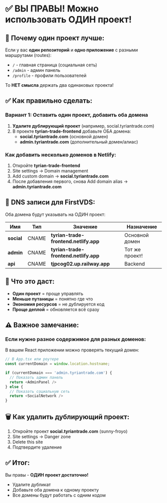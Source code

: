 # ✅ ВЫ ПРАВЫ! Можно использовать ОДИН проект!

## 🎯 Почему один проект лучше:

Если у вас **один репозиторий** и **одно приложение** с разными маршрутами (routes):
- `/` - главная страница (социальная сеть)
- `/admin` - админ панель
- `/profile` - профили пользователей

То **НЕТ смысла** держать два одинаковых проекта!

## ✅ Как правильно сделать:

### Вариант 1: Оставить один проект, добавить оба домена

1. **Удалите дублирующий проект** (например, social.tyriantrade.com)
2. В проекте **tyrian-trade-frontend** добавьте ОБА домена:
   - **social.tyriantrade.com** (основной домен)
   - **admin.tyriantrade.com** (дополнительный домен/алиас)

### Как добавить несколько доменов в Netlify:
1. Откройте **tyrian-trade-frontend**
2. Site settings → Domain management
3. Add custom domain → **social.tyriantrade.com**
4. После добавления первого, снова Add domain alias → **admin.tyriantrade.com**

## 📝 DNS записи для FirstVDS:

Оба домена будут указывать на ОДИН проект:

| Имя | Тип | Значение | Назначение |
|-----|-----|----------|------------|
| **social** | CNAME | **tyrian-trade-frontend.netlify.app** | Основной домен |
| **admin** | CNAME | **tyrian-trade-frontend.netlify.app** | Тот же проект! |
| **api** | CNAME | **tjpcog02.up.railway.app** | Backend |

## 🎯 Что это даст:

- **Один проект** = проще управлять
- **Меньше путаницы** = понятно где что
- **Экономия ресурсов** = не дублируется код
- **Проще деплой** = обновляется всё сразу

## ⚠️ Важное замечание:

### Если нужно разное содержимое для разных доменов:

В вашем React приложении можно проверять текущий домен:

```javascript
// В App.tsx или роутере
const currentDomain = window.location.hostname;

if (currentDomain === 'admin.tyriantrade.com') {
  // Показать админ панель
  return <AdminPanel />
} else {
  // Показать социальную сеть
  return <SocialNetwork />
}
```

## 🗑️ Как удалить дублирующий проект:

1. Откройте проект **social.tyriantrade.com** (sunny-froyo)
2. Site settings → Danger zone
3. Delete this site
4. Подтвердите удаление

## ✅ Итог:

Вы правы - **ОДИН проект достаточно!** 
- Удалите дубликат
- Добавьте оба домена к одному проекту
- Все домены будут работать с одним кодом
